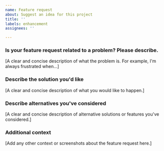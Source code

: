 ```yaml
---
name: Feature request
about: Suggest an idea for this project
title: ''
labels: enhancement
assignees: ''

---
```


### Is your feature request related to a problem? Please describe.

[A clear and concise description of what the problem is. For example, I'm always frustrated when...]

### Describe the solution you'd like

[A clear and concise description of what you would like to happen.]

### Describe alternatives you've considered

[A clear and concise description of alternative solutions or features you've considered.]

### Additional context

[Add any other context or screenshots about the feature request here.]
